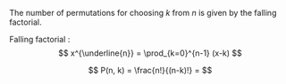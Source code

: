 The number of permutations for choosing $k$ from $n$ is given by the falling factorial.

Falling factorial
: $$
x^{\underline{n}} = \prod_{k=0}^{n-1} (x-k)
$$

$$
P(n, k) = \frac{n!}{(n-k)!} = 
$$